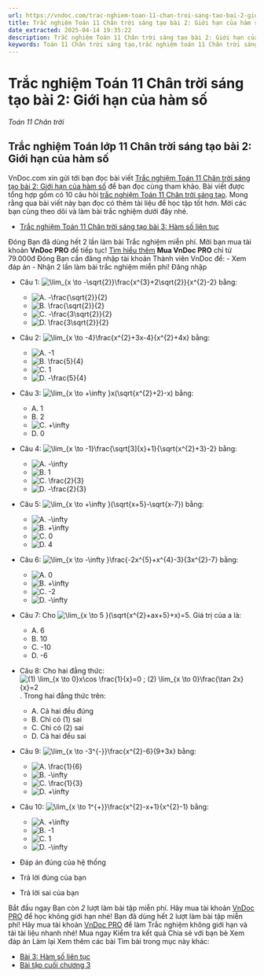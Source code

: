 ```yaml
---
url: https://vndoc.com/trac-nghiem-toan-11-chan-troi-sang-tao-bai-2-gioi-han-cua-ham-so-303622
title: Trắc nghiệm Toán 11 Chân trời sáng tạo bài 2: Giới hạn của hàm số - Toán 11 Chân trời - VnDoc.com
date_extracted: 2025-04-14 19:35:22
description: Trắc nghiệm Toán 11 Chân trời sáng tạo bài 2: Giới hạn của hàm số được VnDoc.com sưu tầm và xin gửi tới bạn đọc cùng tham khảo nhé.
keywords: Toán 11 Chân trời sáng tạo,trắc nghiệm toán 11 Chân trời sáng tạo,toán lớp 11 Chân trời sáng tạo,trắc nghiệm toán 11 chân trời,toán 11 chân trời,trắc nghiệm toán 11,trắc nghiệm toán 11 Chân trời sáng tạo bài 2,Trắc nghiệm Toán 11 Chân trời sáng tạo bài 2 Giới hạn của hàm số,bài 2 Giới hạn của hàm số,Giới hạn của hàm số
---
```


# Trắc nghiệm Toán 11 Chân trời sáng tạo bài 2: Giới hạn của hàm số
 _Toán 11 Chân trời_
## Trắc nghiệm Toán lớp 11 Chân trời sáng tạo bài 2: Giới hạn của hàm số
VnDoc.com xin gửi tới bạn đọc bài viết [Trắc nghiệm Toán 11 Chân trời sáng tạo bài 2: Giới hạn của hàm số](<https://vndoc.com/trac-nghiem-toan-11-chan-troi-sang-tao-bai-2-gioi-han-cua-ham-so-303622>) để bạn đọc cùng tham khảo. Bài viết được tổng hợp gồm có 10 câu hỏi [trắc nghiệm Toán 11 Chân trời sáng tạo](<https://vndoc.com/trac-nghiem-toan-11-chan-troi-sang-tao>). Mong rằng qua bài viết này bạn đọc có thêm tài liệu để học tập tốt hơn. Mời các bạn cùng theo dõi và làm bài trắc nghiệm dưới đây nhé.
  * [Trắc nghiệm Toán 11 Chân trời sáng tạo bài 3: Hàm số liên tục](<https://vndoc.com/trac-nghiem-toan-11-chan-troi-sang-tao-bai-3-ham-so-lien-tuc-303688>)

Đóng
Bạn đã dùng hết 2 lần làm bài Trắc nghiệm miễn phí. Mời bạn mua tài khoản **VnDoc PRO** để tiếp tục\! [Tìm hiểu thêm](</pro>)
**Mua VnDoc PRO** chỉ từ 79.000đ
Đóng
Bạn cần đăng nhập tài khoản Thành viên VnDoc để:
\- Xem đáp án
\- Nhận 2 lần làm bài trắc nghiệm miễn phí\!
Đăng nhập 
  * Câu 1:
![\\lim_{x \\to -\\sqrt{2}}\\frac{x^{3}+2\\sqrt{2}}{x^{2}-2}](https://tex.vdoc.vn?tex=%5Clim_%7Bx%20%5Cto%20-%5Csqrt%7B2%7D%7D%5Cfrac%7Bx%5E%7B3%7D%2B2%5Csqrt%7B2%7D%7D%7Bx%5E%7B2%7D-2%7D) bằng:
    * ![A. -\\frac{\\sqrt{2}}{2}](https://tex.vdoc.vn?tex=A.%20-%5Cfrac%7B%5Csqrt%7B2%7D%7D%7B2%7D)
    * ![B. \\frac{\\sqrt{2}}{2}](https://tex.vdoc.vn?tex=B.%20%5Cfrac%7B%5Csqrt%7B2%7D%7D%7B2%7D)
    * ![C. -\\frac{3\\sqrt{2}}{2}](https://tex.vdoc.vn?tex=C.%20-%5Cfrac%7B3%5Csqrt%7B2%7D%7D%7B2%7D)
    * ![D. \\frac{3\\sqrt{2}}{2}](https://tex.vdoc.vn?tex=D.%20%5Cfrac%7B3%5Csqrt%7B2%7D%7D%7B2%7D)
  * Câu 2:
![\\lim_{x \\to -4}\\frac{x^{2}+3x-4}{x^{2}+4x}](https://tex.vdoc.vn?tex=%5Clim_%7Bx%20%5Cto%20-4%7D%5Cfrac%7Bx%5E%7B2%7D%2B3x-4%7D%7Bx%5E%7B2%7D%2B4x%7D) bằng:
    * ![A. -1](https://tex.vdoc.vn?tex=A.%20-1)
    * ![B. \\frac{5}{4}](https://tex.vdoc.vn?tex=B.%20%5Cfrac%7B5%7D%7B4%7D)
    * ![C. 1](https://tex.vdoc.vn?tex=C.%201)
    * ![D. -\\frac{5}{4}](https://tex.vdoc.vn?tex=D.%20-%5Cfrac%7B5%7D%7B4%7D)
  * Câu 3:
![\\lim_{x \\to +\\infty }x\(\\sqrt{x^{2}+2}-x\)](https://tex.vdoc.vn?tex=%5Clim_%7Bx%20%5Cto%20%2B%5Cinfty%20%7Dx\(%5Csqrt%7Bx%5E%7B2%7D%2B2%7D-x\)) bằng:
    * A. 1
    * B. 2
    * ![C. +\\infty](https://tex.vdoc.vn?tex=C.%20%2B%5Cinfty)
    * D. 0
  * Câu 4:
![\\lim_{x \\to -1}\\frac{\\sqrt\[3\]{x}+1}{\\sqrt{x^{2}+3}-2}](https://tex.vdoc.vn?tex=%5Clim_%7Bx%20%5Cto%20-1%7D%5Cfrac%7B%5Csqrt%5B3%5D%7Bx%7D%2B1%7D%7B%5Csqrt%7Bx%5E%7B2%7D%2B3%7D-2%7D) bằng:
    * ![A. -\\infty](https://tex.vdoc.vn?tex=A.%20-%5Cinfty)
    * ![B. 1](https://tex.vdoc.vn?tex=B.%201)
    * ![C. \\frac{2}{3}](https://tex.vdoc.vn?tex=C.%20%5Cfrac%7B2%7D%7B3%7D)
    * ![D. -\\frac{2}{3}](https://tex.vdoc.vn?tex=D.%20-%5Cfrac%7B2%7D%7B3%7D)
  * Câu 5:
![\\lim_{x \\to +\\infty }\(\\sqrt{x+5}-\\sqrt{x-7}\)](https://tex.vdoc.vn?tex=%5Clim_%7Bx%20%5Cto%20%2B%5Cinfty%20%7D\(%5Csqrt%7Bx%2B5%7D-%5Csqrt%7Bx-7%7D\)) bằng:
    * ![A. -\\infty](https://tex.vdoc.vn?tex=A.%20-%5Cinfty)
    * ![B. +\\infty](https://tex.vdoc.vn?tex=B.%20%2B%5Cinfty)
    * ![C. 0](https://tex.vdoc.vn?tex=C.%200)
    * ![D. 4](https://tex.vdoc.vn?tex=D.%204)
  * Câu 6:
![\\lim_{x \\to -\\infty }\\frac{-2x^{5}+x^{4}-3}{3x^{2}-7}](https://tex.vdoc.vn?tex=%5Clim_%7Bx%20%5Cto%20-%5Cinfty%20%7D%5Cfrac%7B-2x%5E%7B5%7D%2Bx%5E%7B4%7D-3%7D%7B3x%5E%7B2%7D-7%7D) bằng:
    * ![A. 0](https://tex.vdoc.vn?tex=A.%200)
    * ![B. +\\infty](https://tex.vdoc.vn?tex=B.%20%2B%5Cinfty)
    * ![C. -2](https://tex.vdoc.vn?tex=C.%20-2)
    * ![D. -\\infty](https://tex.vdoc.vn?tex=D.%20-%5Cinfty)
  * Câu 7:
Cho ![\\lim_{x \\to 5 }\(\\sqrt{x^{2}+ax+5}+x\)=5](https://tex.vdoc.vn?tex=%5Clim_%7Bx%20%5Cto%205%20%7D\(%5Csqrt%7Bx%5E%7B2%7D%2Bax%2B5%7D%2Bx\)%3D5). Giá trị của a là:
    * A. 6
    * B. 10
    * C. -10
    * D. -6
  * Câu 8:
Cho hai đẳng thức: ![\(1\) \\lim_{x \\to 0}x\\cos \\frac{1}{x}=0 ; \(2\) \\lim_{x \\to 0}\\frac{\\tan 2x}{x}=2](https://tex.vdoc.vn?tex=\(1\)%20%5Clim_%7Bx%20%5Cto%200%7Dx%5Ccos%20%5Cfrac%7B1%7D%7Bx%7D%3D0%20%3B%20\(2\)%20%5Clim_%7Bx%20%5Cto%200%7D%5Cfrac%7B%5Ctan%202x%7D%7Bx%7D%3D2). Trong hai đẳng thức trên:
    * A. Cả hai đều đúng
    * B. Chỉ có \(1\) sai
    * C. Chỉ có \(2\) sai
    * D. Cả hai đều sai
  * Câu 9:
![\\lim_{x \\to -3^{-}}\\frac{x^{2}-6}{9+3x}](https://tex.vdoc.vn?tex=%5Clim_%7Bx%20%5Cto%20-3%5E%7B-%7D%7D%5Cfrac%7Bx%5E%7B2%7D-6%7D%7B9%2B3x%7D) bằng:
    * ![A. \\frac{1}{6}](https://tex.vdoc.vn?tex=A.%20%5Cfrac%7B1%7D%7B6%7D)
    * ![B. -\\infty](https://tex.vdoc.vn?tex=B.%20-%5Cinfty)
    * ![C. \\frac{1}{3}](https://tex.vdoc.vn?tex=C.%20%5Cfrac%7B1%7D%7B3%7D)
    * ![D. +\\infty](https://tex.vdoc.vn?tex=D.%20%2B%5Cinfty)
  * Câu 10:
![\\lim_{x \\to 1^{+}}\\frac{x^{2}-x+1}{x^{2}-1}](https://tex.vdoc.vn?tex=%5Clim_%7Bx%20%5Cto%201%5E%7B%2B%7D%7D%5Cfrac%7Bx%5E%7B2%7D-x%2B1%7D%7Bx%5E%7B2%7D-1%7D) bằng:
    * ![A. +\\infty](https://tex.vdoc.vn?tex=A.%20%2B%5Cinfty)
    * ![B. -1](https://tex.vdoc.vn?tex=B.%20-1)
    * ![C. 1](https://tex.vdoc.vn?tex=C.%201)
    * ![D. -\\infty](https://tex.vdoc.vn?tex=D.%20-%5Cinfty)

  * Đáp án đúng của hệ thống
  * Trả lời đúng của bạn
  * Trả lời sai của bạn

Bắt đầu ngay
Bạn còn _2_ lượt làm bài tập miễn phí. Hãy mua tài khoản [VnDoc PRO](</pro>) để học không giới hạn nhé\!  Bạn đã dùng hết 2 lượt làm bài tập miễn phí\! Hãy mua tài khoản [VnDoc PRO](</pro>) để làm Trắc nghiệm không giới hạn và tải tài liệu nhanh nhé\!  Mua ngay
Kiểm tra kết quả Chia sẻ với bạn bè Xem đáp án Làm lại
Xem thêm các bài Tìm bài trong mục này khác:
  * [Bài 3: Hàm số liên tục](</trac-nghiem-toan-11-chan-troi-sang-tao-bai-3-ham-so-lien-tuc-303688>)
  * [Bài tập cuối chương 3](</trac-nghiem-toan-11-chan-troi-sang-tao-bai-tap-cuoi-chuong-3-303692>)

